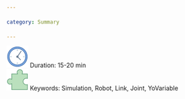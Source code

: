 ```yaml
---

category: Summary

---
```

 ![Duration](/resources/images/clock-50.png) Duration: 15-20 min  
 ![Keywords](/resources/images/concept-50.png) Keywords: Simulation, Robot, Link, Joint, YoVariable 